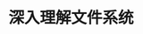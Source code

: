 <div style='display: none'>
  Date: 2022-01-15 10:54:05
  LastEditors: gyg
  LastEditTime: 2022-01-15 11:06:32
  FilePath: \test\存储1_15.mm.md
</div>

# 深入理解文件系统

